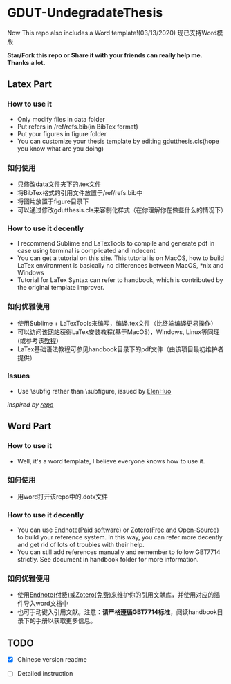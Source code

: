 # GDUT-UndegradateThesis

Now This repo also includes a Word template!(03/13/2020)
现已支持Word模版

**Star/Fork this repo or Share it with your friends can really help me. Thanks a lot.**

## Latex Part
### How to use it 

- Only modify files in data folder 
- Put refers in /ref/refs.bib(in BibTex format) 
- Put your figures in figure folder 
- You can customize your thesis template by editing gdutthesis.cls(hope you know what are you doing) 
### 如何使用
- 只修改data文件夹下的.tex文件
- 将BibTex格式的引用文件放置于/ref/refs.bib中
- 将图片放置于figure目录下
- 可以通过修改gdutthesis.cls来客制化样式（在你理解你在做些什么的情况下）
### How to use it decently

- I recommend Sublime and LaTexTools to compile and generate pdf in case using terminal is complicated and indecent
- You can get a tutorial on this [site](https://mp.weixin.qq.com/s/E9l9akguR1bOhd-Q4wruCg). This tutorial is on MacOS, how to build LaTex environment is basically no differences between MacOS, *nix and Windows 
- Tutorial for LaTex Syntax can refer to handbook, which is contributed by the original template improver.

### 如何优雅使用
- 使用Sublime + LaTexTools来编写，编译.tex文件（比终端编译更易操作）
- 可以访问该[网站](https://mp.weixin.qq.com/s/E9l9akguR1bOhd-Q4wruCg)获得LaTex安装教程(基于MacOS)，Windows, Linux等同理(或参考该[教程](https://mp.weixin.qq.com/s/E9l9akguR1bOhd-Q4wruCg)）
- LaTex基础语法教程可参见handbook目录下的pdf文件（由该项目最初维护者提供）


### Issues
- Use \subfig rather than \subfigure, issued by [ElenHuo](https://github.com/ElenHuo)


*inspired by [repo](https://github.com/Daniel612/gdutthesis)*

## Word Part
### How to use it

- Well, it's a word template, I believe everyone knows how to use it.
### 如何使用
- 用word打开该repo中的.dotx文件

### How to use it decently
- You can use [Endnote(Paid software)](https://endnote.com/) or [Zotero(Free and Open-Source)](https://www.zotero.org/) to build your reference system. In this way, you can refer more decently and get rid of lots of troubles with their help.
- You can still add references manually and remember to follow GBT7714 strictly. See document in handbook folder for more information.

### 如何优雅使用
- 使用[Endnote(付费)](https://endnote.com/)或[Zotero(免费)](https://www.zotero.org/)来维护你的引用文献库，并使用对应的插件导入word文档中
- 也可手动键入引用文献。注意：**请严格遵循GBT7714标准**，阅读handbook目录下的手册以获取更多信息。


## TODO

- [x] Chinese version readme

- [ ] Detailed instruction


